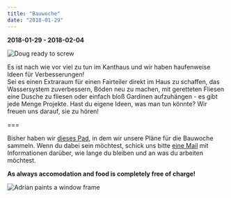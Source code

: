 ```yaml
---
title: "Bauwoche"
date: "2018-01-29"
---
```


**2018-01-29 - 2018-02-04**

![Doug ready to screw](/pics/dougScrewdriver.jpg)

Es ist nach wie vor viel zu tun im Kanthaus und wir haben haufenweise Ideen für Verbesserungen!  
Sei es einen Extraraum für einen Fairteiler direkt im Haus zu schaffen, das Wassersystem zuverbessern, Böden neu zu machen, mit geretteten Fliesen eine Dusche zu fliesen oder einfach bloß Gardinen aufzuhängen - es gibt jede Menge Projekte. Hast du eigene Ideen, was man tun könnte? Wir freuen uns darauf, sie zu hören!

===

Bisher haben wir [dieses Pad](https://pad.systemli.org/p/buildingWeekPlanning), in dem wir unsere Pläne für die Bauwoche sammeln. Wenn du dabei sein möchtest, schick uns bitte [eine Mail](mailto:hello@kanthaus.online) mit Informationen darüber, wie lange du bleiben und an was du arbeiten möchtest.

**As always accomodation and food is completely free of charge!**

![Adrian paints a window frame](/pics/adrianPaint.jpg)
